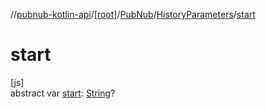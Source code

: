 //[pubnub-kotlin-api](../../../../index.md)/[[root]](../../index.md)/[PubNub](../index.md)/[HistoryParameters](index.md)/[start](start.md)

# start

[js]\
abstract var [start](start.md): [String](https://kotlinlang.org/api/latest/jvm/stdlib/kotlin-stdlib/kotlin/-string/index.html)?
